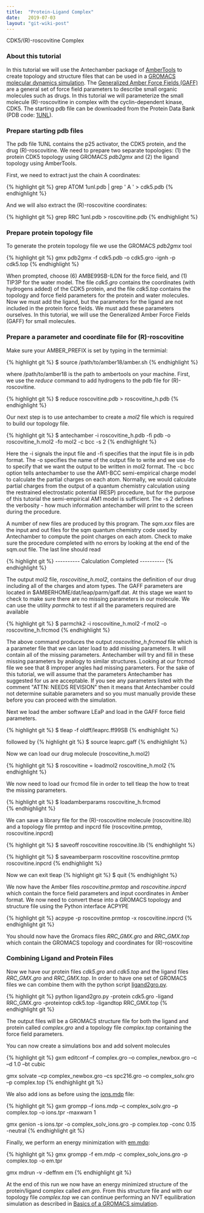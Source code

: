 ```yaml
---
title:  "Protein-Ligand Complex"
date:   2019-07-03
layout: "git-wiki-post"
---
```


CDK5/(R)-roscovitine Complex

### About this tutorial ###

In this tutorial we will use the Antechamber package of [AmberTools](https://ambermd.org/AmberTools.php) to create topology and structure files that can be used in a [GROMACS molecular dynamics simulation](2019-08-01-gromacs). The [Generalized Amber Force Fields (GAFF)](http://ambermd.org/antechamber/gaff.html) are a general set of force field parameters to describe small organic molecules such as drugs. In this tutorial we will parameterize the small molecule (R)-roscovitine in complex with the cyclin-dependent kinase, CDK5. The starting pdb file can be downloaded from the Protein Data Bank (PDB code: [1UNL](https://www.rcsb.org/structure/1UNL)).

### Prepare starting pdb files ###

The pdb file 1UNL contains the p25 activator, the CDK5 protein, and the drug (R)-roscovitine. We need to prepare two separate topologies: (1) the protein CDK5 topology using GROMACS *pdb2gmx* and (2) the ligand topology using AmberTools.

First, we need to extract just the chain A coordinates:

{% highlight git %}
grep ATOM 1unl.pdb | grep ' A ' > cdk5.pdb
{% endhighlight %}

And we will also extract the (R)-roscovitine coordinates:

{% highlight git %}
grep RRC 1unl.pdb > roscovitine.pdb
{% endhighlight %}

### Prepare protein topology file ###

To generate the protein topology file we use the GROMACS *pdb2gmx* tool

{% highlight git %}
gmx pdb2gmx -f cdk5.pdb -o cdk5.gro -ignh -p cdk5.top
{% endhighlight %}

When prompted, choose (6) AMBE99SB-ILDN for the force field, and (1) TIP3P for the water model.
The file *cdk5.gro* contains the coordinates (with hydrogens added) of the CDK5 protein, and the file *cdk5.top* contains the topology and force field parameters for the protein and water molecules. Now we must add the ligand, but the parameters for the ligand are not included in the protein force fields. We must add these parameters ourselves. In this tutorial, we will use the Generalized Amber Force Fields (GAFF) for small molecules.

### Prepare a parameter and coordinate file for (R)-roscovitine ###

Make sure your AMBER_PREFIX is set by typing in the termimial:

{% highlight git %}
$ source /path/to/amber18/amber.sh
{% endhighlight %}

where /path/to/amber18 is the path to ambertools on your machine. First, we use the *reduce* command to add hydrogens to the pdb file for (R)-roscovitine.

{% highlight git %}
$ reduce roscovitine.pdb > roscovitine_h.pdb
{% endhighlight %}

Our next step is to use antechamber to create a *mol2* file which is required to build our topology file.

{% highlight git %}
$ antechamber -i roscovitine_h.pdb -fi pdb -o roscovitine_h.mol2 -fo mol2 -c bcc -s 2
{% endhighlight %}

Here the -i signals the input file and -fi specifies that the input file is in pdb format. The -o specifies the name of the output file to write and we use -fo to specify that we want the output to be written in mol2 format. The -c bcc option tells antechamber to use the AM1-BCC semi-empirical charge model to calculate the partial charges on each atom. Normally, we would calculate partial charges from the output of a quantum chemistry calculation using the restrained electrostatic potential (RESP) procedure, but for the purpose of this tutorial the semi-empirical AM1 model is sufficient. The -s 2 defines the verbosity - how much information antechamber will print to the screen during the procedure.

A number of new files are produced by this program. The *sqm.xxx* files are the input and out files for the sqm quantum chemistry code used by Antechamber to compute the point charges on each atom. Check to make sure the procedure completed with no errors by looking at the end of the sqm.out file. The last line should read

{% highlight git %}
---------- Calculation Completed ----------
{% endhighlight %}

The output mol2 file, *roscovitine_h.mol2*, contains the definition of our drug including all of the charges and atom types. The GAFF parameters are located in $AMBERHOME/dat/leap/parm/gaff.dat. At this stage we want to check to make sure there are no missing parameters in our molecule. We can use the utility *parmchk* to test if all the parameters required are available

{% highlight git %}
$ parmchk2 -i roscovitine_h.mol2 -f mol2 -o roscovitine_h.frcmod
{% endhighlight %}

The above command produces the output *roscovitine_h.frcmod* file which is a parameter file that we can later load to add missing parameters. It will contain all of the missing parameters. Antechamber will try and fill in these missing parameters by analogy to similar structures. Looking at our frcmod file we see that 8 improper angles had missing parameters. For the sake of this tutorial, we will assume that the parameters Antechamber has suggested for us are acceptable. If you see any parameters listed with the comment "ATTN: NEEDS REVISION" then it means that Antechamber could not determine suitable parameters and so you must manually provide these before you can proceed with the simulation.

Next we load the amber software LEaP and load in the GAFF force field parameters.

{% highlight git %}
$ tleap -f oldff/leaprc.ff99SB
{% endhighlight %}

followed by
{% highlight git %}
$ source leaprc.gaff
{% endhighlight %}

Now we can load our drug molecule (roscovitine_h.mol2)

{% highlight git %}
$ roscovitine = loadmol2 roscovitine_h.mol2
{% endhighlight %}

We now need to load our frcmod file in order to tell tleap the how to treat the missing parameters.

{% highlight git %}
$ loadamberparams roscovitine_h.frcmod  
{% endhighlight %}

We can save a library file for the (R)-roscovitine molecule (roscovitine.lib) and a topology file prmtop and inpcrd file (roscovitine.prmtop, roscovitine.inpcrd)

{% highlight git %}
$ saveoff roscovitine roscovitine.lib
{% endhighlight %}

{% highlight git %}
$ saveamberparm roscovitine roscovitine.prmtop roscovitine.inpcrd
{% endhighlight %}

Now we can exit tleap
{% highlight git %}
$ quit
{% endhighlight %}

We now have the Amber files *roscovitine.prmtop* and *roscovitine.inpcrd* which contain the force field parameters and input coordinates in Amber format. We now need to convert these into a GROMACS topology and structure file using the Python interface ACPYPE

{% highlight git %}
acpype -p roscovitine.prmtop -x roscovitine.inpcrd
{% endhighlight git %}

You should now have the Gromacs files *RRC_GMX.gro* and *RRC_GMX.top* which contain the GROMACS topology and coordinates for (R)-roscovitine

### Combining Ligand and Protein Files ###

Now we have our protein files *cdk5.gro* and *cdk5.top* and the ligand files *RRC_GMX.gro* and *RRC_GMX.top*. In order to have one set of GROMACS files we can combine them with the python script [ligand2gro.py](https://github.com/jamesmccarty/Protein-Ligand-Complex/blob/master/ligand2gro.py).

{% highlight git %}
python ligand2gro.py -protein cdk5.gro -ligand RRC_GMX.gro -proteintop cdk5.top -ligandtop RRC_GMX.top
{% endhighlight git %}

The output files will be a GROMACS structure file for both the ligand and protein called *complex.gro* and a topology file *complex.top* containing the force field parameters.

You can now create a simulations box and add solvent molecules

{% highlight git %}
gxm editconf –f complex.gro –o complex_newbox.gro –c –d 1.0 –bt cubic

gmx solvate –cp complex_newbox.gro –cs spc216.gro –o complex_solv.gro –p complex.top
{% endhighlight git %}

We also add ions as before using the [ions.mdp](https://github.com/jamesmccarty/Protein-Ligand-Complex/blob/master/ions.mdp) file:

{% highlight git %}
gxm grompp –f ions.mdp –c complex_solv.gro –p complex.top -o ions.tpr -maxwarn 1

gmx genion -s ions.tpr -o complex_solv_ions.gro -p complex.top -conc 0.15 -neutral
{% endhighlight git %}

Finally, we perform an energy minimization with [em.mdp](https://github.com/jamesmccarty/Protein-Ligand-Complex/blob/master/em.mdp):

{% highlight git %}
gmx grompp -f em.mdp -c complex_solv_ions.gro -p complex.top -o em.tpr

gmx mdrun -v -deffnm em
{% endhighlight git %}

At the end of this run we now have an energy minimized structure of the protein/ligand complex called *em.gro*. From this structure file and with our topology file *complex.top* we can continue performing an NVT equilibration simulation as described in [Basics of a GROMACS simulation](2019-08-01-gromacs).
